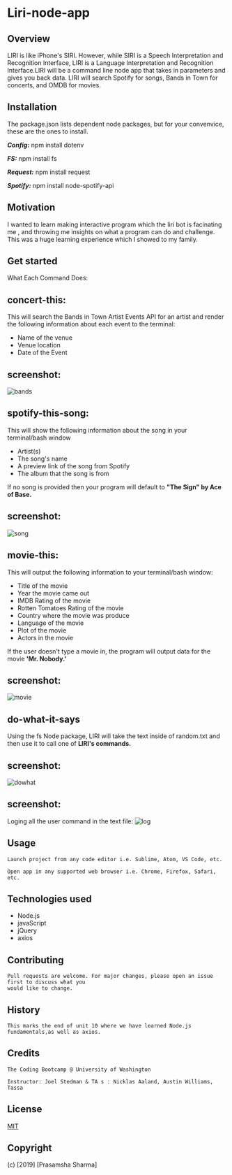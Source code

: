 # Liri-node-app
## Overview
LIRI is like iPhone's SIRI. However, while SIRI is a Speech Interpretation and Recognition Interface,
LIRI is a Language Interpretation and Recognition Interface.LIRI will be a command line node app that 
takes in parameters and gives you back data. LIRI will search Spotify for songs, Bands in Town for 
concerts, and OMDB for movies.

## Installation
The package.json lists dependent node packages, but for your convenvice, these are the ones to install.

***Config:***
npm install dotenv

***FS:***
npm install fs

***Request:***
npm install request

***Spotify:***
npm install node-spotify-api

## Motivation 
I wanted to learn making interactive program which the liri bot is facinating me , and throwing me 
insights on what a program can do and challenge. This was a huge learning experience which I showed 
to my family.

## Get started
What Each Command Does:

## concert-this:

This will search the Bands in Town Artist Events API for an artist and render the following 
information about each event to the terminal:

* Name of the venue 
* Venue location
* Date of the Event 


## screenshot:
![bands](https://user-images.githubusercontent.com/52009314/66092854-97ddab80-e542-11e9-8678-b344ee79ec61.JPG)

## spotify-this-song:

This will show the following information about the song in your terminal/bash window

* Artist(s)
* The song's name
* A preview link of the song from Spotify
* The album that the song is from

If no song is provided then your program will default to **"The Sign" by Ace of Base.**

## screenshot:
![song](https://user-images.githubusercontent.com/52009314/66095354-1ab73400-e54c-11e9-928e-279caa5be3ee.JPG)
## movie-this:

This will output the following information to your terminal/bash window:

* Title of the movie
* Year the movie came out
* IMDB Rating of the movie
* Rotten Tomatoes Rating of the movie
* Country where the movie was produce
* Language of the movie
* Plot of the movie
* Actors in the movie

If the user doesn't type a movie in, the program will output data for the movie **'Mr. Nobody.'**

## screenshot:
![movie](https://user-images.githubusercontent.com/52009314/66092868-a6c45e00-e542-11e9-8115-c5ec575a04e7.JPG)

## do-what-it-says

Using the fs Node package, LIRI will take the text inside of random.txt and then use it to call one of
**LIRI's commands.**

## screenshot:
![dowhat](https://user-images.githubusercontent.com/52009314/66092858-9d3af600-e542-11e9-8fe6-c7365fdee61e.JPG)

## screenshot:
Loging all the user command in the text file:
![log](https://user-images.githubusercontent.com/52009314/66092862-a1ffaa00-e542-11e9-8115-e949787886cd.JPG)

## Usage
```
Launch project from any code editor i.e. Sublime, Atom, VS Code, etc.

Open app in any supported web browser i.e. Chrome, Firefox, Safari, etc.
```
## Technologies used

* Node.js
* javaScript
* jQuery
* axios

## Contributing
```
Pull requests are welcome. For major changes, please open an issue first to discuss what you
would like to change.
```
## History
```
This marks the end of unit 10 where we have learned Node.js fundamentals,as well as axios.
```
## Credits
```
The Coding Bootcamp @ University of Washington

Instructor: Joel Stedman & TA s : Nicklas Aaland, Austin Williams, Tassa
```

## License
[MIT](https://choosealicense.com/licenses/mit/)

## Copyright
(c) [2019] [Prasamsha Sharma]
